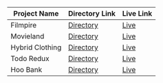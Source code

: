 
| Project Name  | Directory Link | Live Link |
| ------------- | ------------- | ------------- |
| Filmpire  | [Directory](https://github.com/A-Kumar23/filmpire2.0)  |[Live](https://64706ec0c50021699584e3c7--cheery-pika-3b407f.netlify.app/)|
| Movieland  | [Directory](https://github.com/A-Kumar23/Simple-React-Movie-Search-App)  |[Live](https://a-kumar23-movie-search-app.netlify.app/)|
| Hybrid Clothing  | [Directory](https://github.com/A-Kumar23/hybrid-clothing)  |[Live](https://hybridclothingcontext.netlify.app/shop)|
| Todo Redux  | [Directory](https://github.com/A-Kumar23/Todo-react-redux)  |[Live](https://frolicking-croquembouche-fbd655.netlify.app/)|
| Hoo Bank  | [Directory](https://github.com/A-Kumar23/modern-bank-ui-tailwind)  |[Live](https://modern-bankui-tailwind.netlify.app/)|
